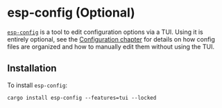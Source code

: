 # esp-config (Optional)

[`esp-config`][esp-config] is a tool to edit configuration options via a TUI. Using it is entirely optional, see the [Configuration chapter][config-chapter] for details on how config files are organized and how to manually edit them without using the TUI.

[config-chapter]: ../../application-development/configuration.md

## Installation

To install `esp-config`:

```shell
cargo install esp-config --features=tui --locked
```

[esp-config]: https://github.com/esp-rs/esp-hal/tree/main/esp-config
